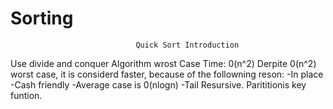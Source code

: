 # Sorting
                                Quick Sort Introduction
Use divide and conquer Algorithm
wrost Case Time: 0(n^2)
Derpite 0(n^2) worst case, it is considerd faster, because of the followning reson:
    -In place
    -Cash friendly
    -Average case is 0(nlogn)
    -Tail Resursive.
Parititionis key funtion.
